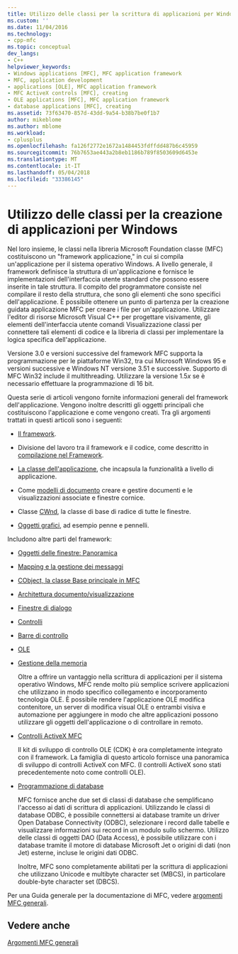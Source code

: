 ```yaml
---
title: Utilizzo delle classi per la scrittura di applicazioni per Windows | Documenti Microsoft
ms.custom: ''
ms.date: 11/04/2016
ms.technology:
- cpp-mfc
ms.topic: conceptual
dev_langs:
- C++
helpviewer_keywords:
- Windows applications [MFC], MFC application framework
- MFC, application development
- applications [OLE], MFC application framework
- MFC ActiveX controls [MFC], creating
- OLE applications [MFC], MFC application framework
- database applications [MFC], creating
ms.assetid: 73f63470-857d-43dd-9a54-b38b7be0f1b7
author: mikeblome
ms.author: mblome
ms.workload:
- cplusplus
ms.openlocfilehash: fa126f2772e1672a1484453fdffdd487b6c45959
ms.sourcegitcommit: 76b7653ae443a2b8eb1186b789f8503609d6453e
ms.translationtype: MT
ms.contentlocale: it-IT
ms.lasthandoff: 05/04/2018
ms.locfileid: "33386145"
---
```

# <a name="using-the-classes-to-write-applications-for-windows"></a>Utilizzo delle classi per la creazione di applicazioni per Windows
Nel loro insieme, le classi nella libreria Microsoft Foundation classe (MFC) costituiscono un "framework applicazione," in cui si compila un'applicazione per il sistema operativo Windows. A livello generale, il framework definisce la struttura di un'applicazione e fornisce le implementazioni dell'interfaccia utente standard che possono essere inserite in tale struttura. Il compito del programmatore consiste nel compilare il resto della struttura, che sono gli elementi che sono specifici dell'applicazione. È possibile ottenere un punto di partenza per la creazione guidata applicazione MFC per creare i file per un'applicazione. Utilizzare l'editor di risorse Microsoft Visual C++ per progettare visivamente, gli elementi dell'interfaccia utente comandi Visualizzazione classi per connettere tali elementi di codice e la libreria di classi per implementare la logica specifica dell'applicazione.  
  
 Versione 3.0 e versioni successive del framework MFC supporta la programmazione per le piattaforme Win32, tra cui Microsoft Windows 95 e versioni successive e Windows NT versione 3.51 e successive. Supporto di MFC Win32 include il multithreading. Utilizzare la versione 1.5*x* se è necessario effettuare la programmazione di 16 bit.  
  
 Questa serie di articoli vengono fornite informazioni generali del framework dell'applicazione. Vengono inoltre descritti gli oggetti principali che costituiscono l'applicazione e come vengono creati. Tra gli argomenti trattati in questi articoli sono i seguenti:  
  
-   [Il framework](../mfc/framework-mfc.md).  
  
-   Divisione del lavoro tra il framework e il codice, come descritto in [compilazione nel Framework](../mfc/building-on-the-framework.md).  
  
-   [La classe dell'applicazione](../mfc/cwinapp-the-application-class.md), che incapsula la funzionalità a livello di applicazione.  
  
-   Come [modelli di documento](../mfc/document-templates-and-the-document-view-creation-process.md) creare e gestire documenti e le visualizzazioni associate e finestre cornice.  
  
-   Classe [CWnd](../mfc/window-objects.md), la classe di base di radice di tutte le finestre.  
  
-   [Oggetti grafici](../mfc/graphic-objects.md), ad esempio penne e pennelli.  
  
 Includono altre parti del framework:  
  
-   [Oggetti delle finestre: Panoramica](../mfc/window-objects.md)  
  
-   [Mapping e la gestione dei messaggi](../mfc/message-handling-and-mapping.md)  
  
-   [CObject, la classe Base principale in MFC](../mfc/using-cobject.md)  
  
-   [Architettura documento/visualizzazione](../mfc/document-view-architecture.md)  
  
-   [Finestre di dialogo](../mfc/dialog-boxes.md)  
  
-   [Controlli](../mfc/controls-mfc.md)  
  
-   [Barre di controllo](../mfc/control-bars.md)  
  
-   [OLE](../mfc/ole-in-mfc.md)  
  
-   [Gestione della memoria](../mfc/memory-management.md)  
  
     Oltre a offrire un vantaggio nella scrittura di applicazioni per il sistema operativo Windows, MFC rende molto più semplice scrivere applicazioni che utilizzano in modo specifico collegamento e incorporamento tecnologia OLE. È possibile rendere l'applicazione OLE modifica contenitore, un server di modifica visual OLE o entrambi visiva e automazione per aggiungere in modo che altre applicazioni possono utilizzare gli oggetti dell'applicazione o di controllare in remoto.  
  
-   [Controlli ActiveX MFC](../mfc/mfc-activex-controls.md)  
  
     Il kit di sviluppo di controllo OLE (CDK) è ora completamente integrato con il framework. La famiglia di questo articolo fornisce una panoramica di sviluppo di controlli ActiveX con MFC. (I controlli ActiveX sono stati precedentemente noto come controlli OLE).  
  
-   [Programmazione di database](../data/data-access-programming-mfc-atl.md)  
  
     MFC fornisce anche due set di classi di database che semplificano l'accesso ai dati di scrittura di applicazioni. Utilizzando le classi di database ODBC, è possibile connettersi ai database tramite un driver Open Database Connectivity (ODBC), selezionare i record dalle tabelle e visualizzare informazioni sui record in un modulo sullo schermo. Utilizzo delle classi di oggetti DAO (Data Access), è possibile utilizzare con i database tramite il motore di database Microsoft Jet o origini di dati (non Jet) esterne, incluse le origini dati ODBC.  
  
     Inoltre, MFC sono completamente abilitati per la scrittura di applicazioni che utilizzano Unicode e multibyte character set (MBCS), in particolare double-byte character set (DBCS).  
  
 Per una Guida generale per la documentazione di MFC, vedere [argomenti MFC generali](../mfc/general-mfc-topics.md).  
  
## <a name="see-also"></a>Vedere anche  
 [Argomenti MFC generali](../mfc/general-mfc-topics.md)

